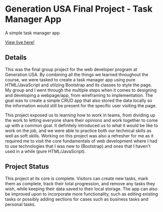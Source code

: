 # Generation USA Final Project - Task Manager App

A simple task manager app

[View live here!](https://mctekno.github.io/task-manager-app/)

## Details

This was the final group project for the web developer program at Generation USA. By combining all the things we learned throughout the course, we were tasked to create a task manager app using pure HTML/JavaScript and utilzing Bootstrap and its classes to style the page. My group and I went through the multiple steps when it comes to designing and developing a webpage/app, from wireframing to implementation. The goal was to create a simple CRUD app that also stored the data locally so the information would still be present for the specific user visiting the page.

This project exposed us to learning how to work in teams, from dividing up the work to letting everyone share their opinions and work together to come up with a common goal. It definitely introduced us to what it would be like to work on the job, and we were able to practice both our technical skills as well as soft skills. Working on this project was also a refresher for me as it required me to visit the core fundamentals of web development where I had to use technologies that I was new to (Bootstrap) and ones that I haven't used in a while (pure HTML/JavaScript). 

## Project Status

This project at its core is complete. Visitors can create new tasks, mark them as complete, track their total progression, and remove any tasks they wish, while keeping their data saved to their local storage. The app can also be improved upon to incorporate more functionality, such as editing existing tasks or possibly adding sections for cases such as business tasks and personal tasks. 
